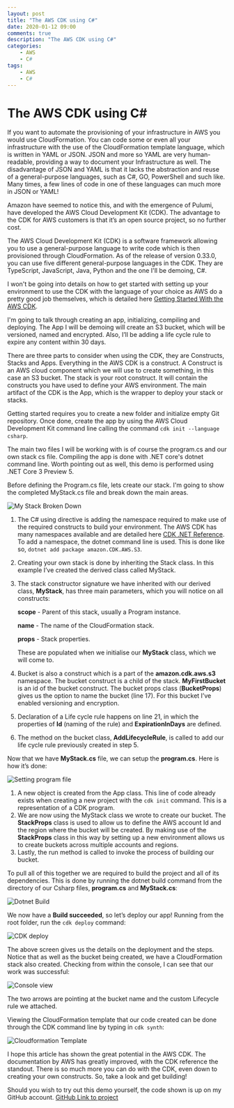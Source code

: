 ```yaml
---
layout: post
title: "The AWS CDK using C#"
date: 2020-01-12 09:00
comments: true
description: "The AWS CDK using C#"
categories:
    - AWS
    - C#
tags:
    - AWS
    - C#
---
```


# The AWS CDK using C#

If you want to automate the provisioning of your infrastructure in AWS you would use CloudFormation. You can code some or even all your infrastructure with the use of the CloudFormation template language, which is written in YAML or JSON. JSON and more so YAML are very human-readable, providing a way to document your Infrastructure as well. The disadvantage of JSON and YAML is that it lacks the abstraction and reuse of a general-purpose languages, such as C#, GO, PowerShell and such like. Many times, a few lines of code in one of these languages can much more in JSON or YAML!

Amazon have seemed to notice this, and with the emergence of Pulumi, have developed the AWS Cloud Development Kit (CDK). The advantage to the CDK for AWS customers is that it’s an open source project, so no further cost.

 The AWS Cloud Development Kit (CDK) is a software framework allowing you to use a general-purpose language to write code which is then provisioned through CloudFormation. As of the release of version 0.33.0, you can use five different general-purpose languages in the CDK. They are TypeScript, JavaScript, Java, Python and the one I'll be demoing, C#.

I won't be going into details on how to get started with setting up your environment to use the CDK with the language of your choice as AWS do a pretty good job themselves, which is detailed here [Getting Started With the AWS CDK](https://docs.aws.amazon.com/cdk/latest/guide/getting_started.html).

I'm going to talk through creating an app, initializing, compiling and deploying. The App I will be demoing will create an S3 bucket, which will be versioned, named and encrypted. Also, I’ll be adding a life cycle rule to expire any content within 30 days.

There are three parts to consider when using the CDK, they are Constructs, Stacks and Apps.
Everything in the AWS CDK is a construct. A Construct is an AWS cloud component which we will use to create something, in this case an S3 bucket.
The stack is your root construct. It will contain the constructs you have used to define your AWS environment. The main artifact of the CDK is the App, which is the wrapper to deploy your stack or stacks.

Getting started requires you to create a new folder and initialize empty Git repository. Once done, create the app by using the AWS Cloud Development Kit command line calling the command `cdk init --language csharp`.

The main two files I will be working with is of course the program.cs and our own stack cs file. Compiling the app is done with .NET core's dotnet command line. Worth pointing out as well, this demo is performed using .NET Core 3 Preview 5.

Before defining the Program.cs file, lets create our stack. I'm going to show the completed MyStack.cs file and break down the main areas.

![My Stack Broken Down](https://github.com/Graham-Beer/Graham-Beer.github.io/blob/master/images/AWS_CDK/MyStack%20broken%20down.png)

1. The C# using directive is adding the namespace required to make use of the required constructs to build your environment. The AWS CDK has many namespaces available and are detailed here [CDK .NET Reference](https://docs.aws.amazon.com/cdk/api/latest/dotnet/api/index.html). To add a namespace, the dotnet command line is used. This is done like so, `dotnet add package amazon.CDK.AWS.S3`.
2. Creating your own stack is done by inheriting the Stack class. In this example I’ve created the derived class called MyStack.
3. The stack constructor signature we have inherited with our derived class, **MyStack**, has three main parameters, which you will notice on all constructs:

    **scope** - Parent of this stack, usually a Program instance.

    **name** - The name of the CloudFormation stack.

    **props** - Stack properties.

    These are populated when we initialise our **MyStack** class, which we will come to.

4. Bucket is also a construct which is a part of the **amazon.cdk.aws.s3** namespace. The bucket construct is a child of the stack. **MyFirstBucket** is an id of the bucket construct. The bucket props class (**BucketProps**) gives us the option to name the bucket (line 17). For this bucket I’ve enabled versioning and encryption.
5. Declaration of a Life cycle rule happens on line 21, in which the properties of **Id** (naming of the rule) and **ExpirationInDays** are defined.
6. The method on the bucket class, **AddLifecycleRule**, is called to add our life cycle rule previously created in step 5.

Now that we have **MyStack.cs** file, we can setup the **program.cs**. Here is how it’s done:

![Setting program file](https://github.com/Graham-Beer/Graham-Beer.github.io/blob/master/images/AWS_CDK/Setting%20program%20file.png)

1. A new object is created from the App class. This line of code already exists when creating a new project with the `cdk init` command. This is a representation of a CDK program.
2. We are now using the MyStack class we wrote to create our bucket. The **StackProps** class is used to allow us to define the AWS account Id and the region where the bucket will be created. By making use of the **StackProps** class in this way by setting up a new environment allows us to create buckets across multiple accounts and regions.
3. Lastly, the run method is called to invoke the process of building our bucket.

To pull all of this together we are required to build the project and all of its dependencies. This is done by running the dotnet build command from the directory of our Csharp files, **program.cs** and **MyStack.cs**:

![Dotnet Build](https://github.com/Graham-Beer/Graham-Beer.github.io/blob/master/images/AWS_CDK/dotnet%20build.png)

We now have a **Build succeeded**, so let’s deploy our app!
Running from the root folder, run the `cdk deploy` command:

![CDK deploy](https://github.com/Graham-Beer/Graham-Beer.github.io/blob/master/images/AWS_CDK/cdk%20deploy%20test.png)

The above screen gives us the details on the deployment and the steps. Notice that as well as the bucket being created, we have a CloudFormation stack also created.
Checking from within the console, I can see that our work was successful:

![Console view](https://github.com/Graham-Beer/Graham-Beer.github.io/blob/master/images/AWS_CDK/S3%20from%20Console.png)

The two arrows are pointing at the bucket name and the custom Lifecycle rule we attached.

Viewing the CloudFormation template that our code created can be done through the CDK command line by typing in `cdk synth`:

![Cloudformation Template](https://github.com/Graham-Beer/Graham-Beer.github.io/blob/master/images/AWS_CDK/CloudFormation%20template.png)

I hope this article has shown the great potential in the AWS CDK. The documentation by AWS has greatly improved, with the CDK reference the standout. There is so much more you can do with the CDK, even down to creating your own constructs. So, take a look and get building!

Should you wish to try out this demo yourself, the code shown is up on my GitHub account.
[GitHub Link to project](https://github.com/Graham-Beer/AWS_CDK_S3Bucket)

